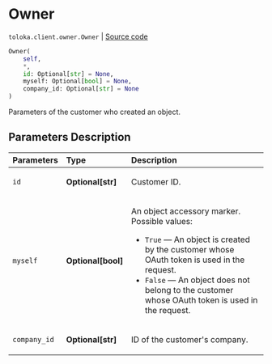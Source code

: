# Owner
`toloka.client.owner.Owner` | [Source code](https://github.com/Toloka/toloka-kit/blob/v1.1.2/src/client/owner.py#L4)

```python
Owner(
    self,
    *,
    id: Optional[str] = None,
    myself: Optional[bool] = None,
    company_id: Optional[str] = None
)
```

Parameters of the customer who created an object.

## Parameters Description

| Parameters | Type | Description |
| :----------| :----| :-----------|
`id`|**Optional\[str\]**|<p>Customer ID.</p>
`myself`|**Optional\[bool\]**|<p>An object accessory marker. Possible values:</p> <ul> <li>`True` — An object is created by the customer whose OAuth token is used in the request.</li> <li>`False` — An object does not belong to the customer whose OAuth token is used in the request.</li> </ul>
`company_id`|**Optional\[str\]**|<p>ID of the customer&#x27;s company.</p>
